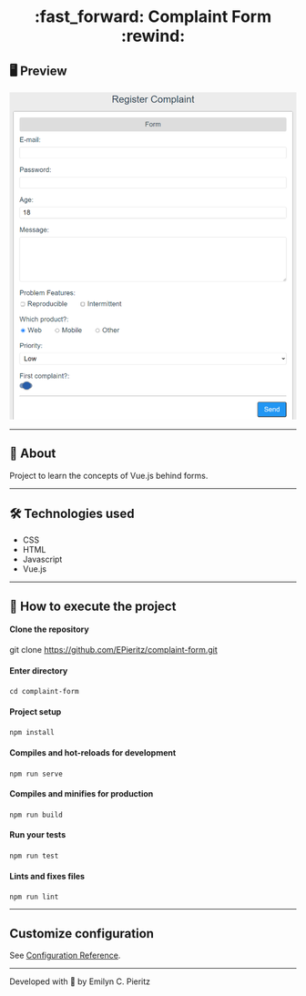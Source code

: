 <h1 align = "center"> :fast_forward: Complaint Form :rewind: </h1>

## 🖥 Preview
<p align = "center">
   <img src = "https://github.com/ecpieritz/complaint-form/blob/main/public/img/form-print.png?raw=true" width = "700">
</p>

---

## 📖 About
<p>Project to learn the concepts of Vue.js behind forms.</p>

---

## 🛠 Technologies used
- CSS
- HTML
- Javascript
- Vue.js

---


## 🚀 How to execute the project
#### Clone the repository
git clone https://github.com/EPieritz/complaint-form.git

#### Enter directory
`cd complaint-form`

#### Project setup
`npm install`

#### Compiles and hot-reloads for development
`npm run serve`

#### Compiles and minifies for production
`npm run build`

#### Run your tests
`npm run test`

#### Lints and fixes files
`npm run lint`

---
## Customize configuration
See [Configuration Reference](https://cli.vuejs.org/config/).

---
Developed with 💙 by Emilyn C. Pieritz
